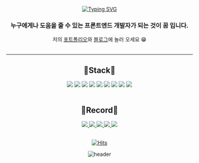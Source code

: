 <br><br>

<div align=center>

[![Typing SVG](https://readme-typing-svg.demolab.com?font=Fira+Code&size=25&pause=1000&color=4D5AF7&center=true&vCenter=true&width=435&lines=Hello%F0%9F%91%8B++I'm+Huiseong.;Front-End+Developer+%E2%9D%A3;Web+Developer+%E2%9D%A3;%F0%9F%8F%AB+BSSM+3)](https://git.io/typing-svg)
### 누구에게나 도움을 줄 수 있는 프론트엔드 개발자가 되는 것이 **꿈** 입니다.

저의 [포트폴리오](https://wandering-confidence-5d5.notion.site/8ddc897fb4ac456b902e4b576fa3fe75?pvs=4)와 [블로그](https://huise0ng.tistory.com/)에 놀러 오세요 😁
<br><br>
</div>

---


<div align=center>
<h2>🔨Stack🔨</h2>
<img src="https://img.shields.io/badge/C-1414A0?style=flat-square&logo=c&logoColor=white"/>
<img src="https://img.shields.io/badge/C++-00599C?style=flat-square&logo=cplusplus&logoColor=white"/>
<img src="https://img.shields.io/badge/Python-9E66BF?style=flat-square&logo=python&logoColor=white"/>
<img src="https://img.shields.io/badge/Html5-E34F26?style=flat-square&logo=html5&logoColor=white"/>
<img src="https://img.shields.io/badge/CSS3-1572B6?style=flat-square&logo=css3&logoColor=white"/>
<img src="https://img.shields.io/badge/Sass-CC6699?style=flat-square&logo=sass&logoColor=white"/>
<img src="https://img.shields.io/badge/Javascript-F7DF1E?style=flat-square&logo=javascript&logoColor=white"/>
<img src="https://img.shields.io/badge/React-36566F?style=flat-square&logo=react&logoColor=white"/>
<img src="https://img.shields.io/badge/Oracle-F80000?style=flat-square&logo=oracle&logoColor=white"/>
<br><br>
<h2>💫Record💫</h2>
<a href="https://github.com/huise0ng"><img src="https://img.shields.io/badge/Github-E6E6E6?style=flat-square&logo=github&logoColor=black"/>
<a href="https://huise0ng.tistory.com/"><img src="https://img.shields.io/badge/Tistory-F96F29?style=flat-square&logo=tistory&logoColor=white"/>
<a href="https://www.notion.so/8ddc897fb4ac456b902e4b576fa3fe75?pvs=4"><img src="https://img.shields.io/badge/Notion-FDC43E?style=flat-square&logo=notion&logoColor=white"/>
<img src="https://img.shields.io/badge/huiseong2785@naver.com-03C75A?style=flat-square&logo=naver&logoColor=white"/>
<a href="https://www.instagram.com/huise0ng/"><img src="https://img.shields.io/badge/instagram-FE5196?style=flat-square&logo=instagram&logoColor=white"/>
<br><br>

[![Hits](https://hits.seeyoufarm.com/api/count/incr/badge.svg?url=https%3A%2F%2Fgithub.com%2Fgjbae1212%2Fhit-counter&count_bg=%23000000&title_bg=%23000000&icon=iconify.svg&icon_color=%23FFFFFF&title=Visitor&edge_flat=false)](https://hits.seeyoufarm.com)

</div>



<div align=center>
    

![header](https://capsule-render.vercel.app/api?type=waving&color=gradient&height=120&animation=fadeIn&section=footer&text=🚗🚚🚛&fontAlign=70)


</div>
